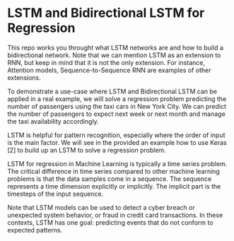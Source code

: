 # LSTM and Bidirectional LSTM for Regression

This repo works you throught what LSTM networks are and how to build a bidirectional network. Note that we can mention LSTM as an extension to RNN, but keep in mind that it is not the only extension. For instance, Attention models, Sequence-to-Sequence RNN are examples of other extensions.

To demonstrate a use-case where LSTM and Bidirectional LSTM can be applied in a real example, we will solve a regression problem predicting the number of passengers using the taxi cars in New York City. We can predict the number of passengers to expect next week or next month and manage the taxi availability accordingly.

LSTM is helpful for pattern recognition, especially where the order of input is the main factor. We will see in the provided an example how to use Keras [2] to build up an LSTM to solve a regression problem.

LSTM for regression in Machine Learning is typically a time series problem. The critical difference in time series compared to other machine learning problems is that the data samples come in a sequence. The sequence represents a time dimension explicitly or implicitly. The implicit part is the timesteps of the input sequence.

Note that LSTM models can be used to detect a cyber breach or unexpected system behavior, or fraud in credit card transactions. In these contexts, LSTM has one goal: predicting events that do not conform to expected patterns.

